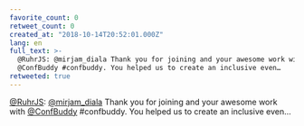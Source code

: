 ```yaml
---
favorite_count: 0
retweet_count: 0
created_at: "2018-10-14T20:52:01.000Z"
lang: en
full_text: >-
  @RuhrJS: @mirjam_diala Thank you for joining and your awesome work with
  @ConfBuddy #confbuddy. You helped us to create an inclusive even…
retweeted: true
---
```


[@RuhrJS](https://twitter.com/RuhrJS):
[@mirjam_diala](https://twitter.com/mirjam_diala) Thank you for joining and your
awesome work with [@ConfBuddy](https://twitter.com/ConfBuddy) #confbuddy. You
helped us to create an inclusive even…
